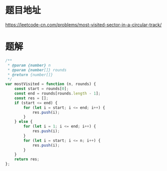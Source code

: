 # 题目地址
https://leetcode-cn.com/problems/most-visited-sector-in-a-circular-track/

# 题解
```js
/**
 * @param {number} n
 * @param {number[]} rounds
 * @return {number[]}
 */
var mostVisited = function (n, rounds) {
    const start = rounds[0];
    const end = rounds[rounds.length - 1];
    const res = [];
    if (start <= end) {
        for (let i = start; i <= end; i++) {
            res.push(i);
        }
    } else {
        for (let i = 1; i <= end; i++) {
            res.push(i);
        }
        for (let i = start; i <= n; i++) {
            res.push(i);
        }
    }
    return res;
};
```